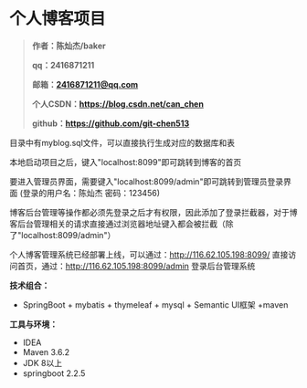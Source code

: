 # 个人博客项目

> **作者：陈灿杰/baker**
>
> **qq：2416871211**
>
> **邮箱：2416871211@qq.com**
>
> **个人CSDN：https://blog.csdn.net/can_chen**
>
> **github：https://github.com/git-chen513**




目录中有myblog.sql文件，可以直接执行生成对应的数据库和表 

本地启动项目之后，键入"localhost:8099"即可跳转到博客的首页

要进入管理员界面，需要键入"localhost:8099/admin"即可跳转到管理员登录界面
 (登录的用户名：陈灿杰 密码：123456)

博客后台管理等操作都必须先登录之后才有权限，因此添加了登录拦截器，对于博客后台管理相关的请求直接通过浏览器地址键入都会被拦截（除了"localhost:8099/admin"）

个人博客管理系统已经部署上线，可以通过：http://116.62.105.198:8099/ 直接访问首页，通过：http://116.62.105.198:8099/admin 登录后台管理系统 

**技术组合：**

*  SpringBoot + mybatis + thymeleaf + mysql + Semantic UI框架  +maven

**工具与环境：**

*  IDEA
*  Maven 3.6.2
*  JDK 8以上
*  springboot 2.2.5









